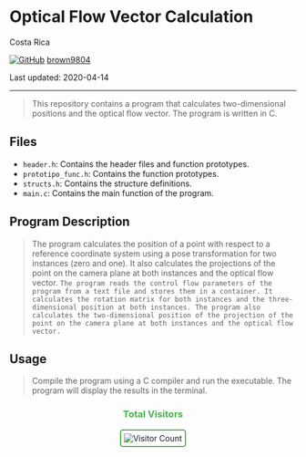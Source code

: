 # Optical Flow Vector Calculation

Costa Rica 

[![GitHub](https://img.shields.io/badge/--181717?logo=github&logoColor=ffffff)](https://github.com/)
[brown9804](https://github.com/brown9804)

Last updated: 2020-04-14

------------------------------------------

> This repository contains a program that calculates two-dimensional positions and the optical flow vector. The program is written in C.

## Files

- `header.h`: Contains the header files and function prototypes.
- `prototipo_func.h`: Contains the function prototypes.
- `structs.h`: Contains the structure definitions.
- `main.c`: Contains the main function of the program.

## Program Description

> The program calculates the position of a point with respect to a reference coordinate system using a pose transformation for two instances (zero and one). It also calculates the projections of the point on the camera plane at both instances and the optical flow vector. `The program reads the control flow parameters of the program from a text file and stores them in a container. It calculates the rotation matrix for both instances and the three-dimensional position at both instances. The program also calculates the two-dimensional position of the projection of the point on the camera plane at both instances and the optical flow vector.`

## Usage

> Compile the program using a C compiler and run the executable. The program will display the results in the terminal.

<div align="center">
  <h3 style="color: #4CAF50;">Total Visitors</h3>
  <img src="https://profile-counter.glitch.me/brown9804/count.svg" alt="Visitor Count" style="border: 2px solid #4CAF50; border-radius: 5px; padding: 5px;"/>
</div>
